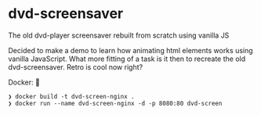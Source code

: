 # dvd-screensaver
The old dvd-player screensaver rebuilt from scratch using vanilla JS

Decided to make a demo to learn how animating html elements works using vanilla JavaScript. 
What more fitting of a task is it then to recreate the old dvd-screensaver. Retro is cool now right?

Docker: 🐳
```
❯ docker build -t dvd-screen-nginx .
❯ docker run --name dvd-screen-nginx -d -p 8080:80 dvd-screen
```